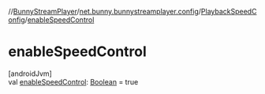 //[BunnyStreamPlayer](../../../index.md)/[net.bunny.bunnystreamplayer.config](../index.md)/[PlaybackSpeedConfig](index.md)/[enableSpeedControl](enable-speed-control.md)

# enableSpeedControl

[androidJvm]\
val [enableSpeedControl](enable-speed-control.md): [Boolean](https://kotlinlang.org/api/core/kotlin-stdlib/kotlin/-boolean/index.html) = true